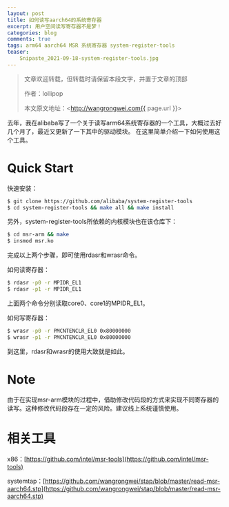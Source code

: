 ```yaml
---
layout: post
title: 如何读写aarch64的系统寄存器
excerpt: 用户空间读写寄存器不是梦！
categories: blog
comments: true
tags: arm64 aarch64 MSR 系统寄存器 system-register-tools
teaser:
    Snipaste_2021-09-18-system-register-tools.jpg
---
```


> 文章欢迎转载，但转载时请保留本段文字，并置于文章的顶部
>
> 作者：lollipop
>
> 本文原文地址：<http://wangrongwei.com{{ page.url }}>

去年，我在alibaba写了一个关于读写arm64系统寄存器的一个工具，大概过去好几个月了，最近又更新了一下其中的驱动模块。
在这里简单介绍一下如何使用这个工具。

# Quick Start

快速安装：

```bash
$ git clone https://github.com/alibaba/system-register-tools
$ cd system-register-tools && make all && make install
```



另外，system-register-tools所依赖的内核模块也在该仓库下：

```bash
$ cd msr-arm && make
$ insmod msr.ko
```

完成以上两个步骤，即可使用rdasr和wrasr命令。



如何读寄存器：

```bash
$ rdasr -p0 -r MPIDR_EL1
$ rdasr -p1 -r MPIDR_EL1
```

上面两个命令分别读取core0、core1的MPIDR_EL1。



如何写寄存器：

```bash
$ wrasr -p0 -r PMCNTENCLR_EL0 0x80000000
$ wrasr -p1 -r PMCNTENCLR_EL0 0x80000000
```

到这里，rdasr和wrasr的使用大致就是如此。



# Note

由于在实现msr-arm模块的过程中，借助修改代码段的方式来实现不同寄存器的读写。这种修改代码段存在一定的风险。建议线上系统谨慎使用。



# 相关工具

x86：[https://github.com/intel/msr-tools](https://github.com/intel/msr-tools)

systemtap：[https://github.com/wangrongwei/stap/blob/master/read-msr-aarch64.stp](https://github.com/wangrongwei/stap/blob/master/read-msr-aarch64.stp)

